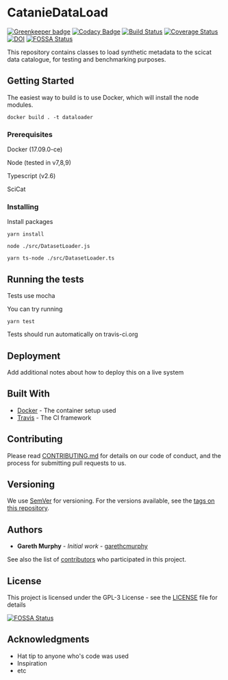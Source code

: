 # CatanieDataLoad

[![Greenkeeper badge](https://badges.greenkeeper.io/datacurationproject/CatanieDataLoad.svg)](https://greenkeeper.io/)
[![Codacy Badge](https://api.codacy.com/project/badge/Grade/e9c631a50f8c4018925d0aaedbb38d30)](https://www.codacy.com/app/garethcmurphy/CatanieDataLoad?utm_source=github.com&utm_medium=referral&utm_content=datacurationproject/CatanieDataLoad&utm_campaign=badger)
[![Build Status](https://travis-ci.org/datacurationproject/CatanieDataLoad.svg?branch=master)](https://travis-ci.org/datacurationproject/CatanieDataLoad)
[![Coverage Status](https://coveralls.io/repos/github/datacurationproject/CatanieDataLoad/badge.svg?branch=master)](https://coveralls.io/github/datacurationproject/CatanieDataLoad?branch=master)
[![DOI](https://zenodo.org/badge/103987354.svg)](https://zenodo.org/badge/latestdoi/103987354)
[![FOSSA Status](https://app.fossa.io/api/projects/git%2Bgithub.com%2Fdatacurationproject%2FCatanieDataLoad.svg?type=shield)](https://app.fossa.io/projects/git%2Bgithub.com%2Fdatacurationproject%2FCatanieDataLoad?ref=badge_shield)


This repository contains classes to load synthetic metadata to the scicat data catalogue, for testing and benchmarking purposes.


## Getting Started


The easiest way to build is to use Docker, which will install the node modules.
```
docker build . -t dataloader
```

### Prerequisites

Docker (17.09.0-ce)

Node (tested in v7,8,9)

Typescript (v2.6)

SciCat



### Installing


Install packages
```
yarn install
```

```
node ./src/DatasetLoader.js
```
```
yarn ts-node ./src/DatasetLoader.ts
```


## Running the tests

Tests use mocha

You can try running 
```
yarn test
```

Tests should run automatically on travis-ci.org



## Deployment

Add additional notes about how to deploy this on a live system

## Built With

* [Docker](http://hub.docker.com/) - The container setup used
* [Travis](https://travis-ci.org/) - The CI framework

## Contributing

Please read [CONTRIBUTING.md](https://github.com/datacurationproject/CatanieDataLoad/blob/master/CONTRIBUTING.md) for details on our code of conduct, and the process for submitting pull requests to us.

## Versioning

We use [SemVer](http://semver.org/) for versioning. For the versions available, see the [tags on this repository](https://github.com/datacurationproject/CatanieDataLoad/tags). 

## Authors

* **Gareth Murphy** - *Initial work* - [garethcmurphy](https://github.com/garethcmurphy)

See also the list of [contributors](https://github.com/your/project/contributors) who participated in this project.

## License

This project is licensed under the GPL-3 License - see the [LICENSE](LICENSE) file for details


[![FOSSA Status](https://app.fossa.io/api/projects/git%2Bgithub.com%2Fdatacurationproject%2FCatanieDataLoad.svg?type=large)](https://app.fossa.io/projects/git%2Bgithub.com%2Fdatacurationproject%2FCatanieDataLoad?ref=badge_large)

## Acknowledgments

* Hat tip to anyone who's code was used
* Inspiration
* etc
